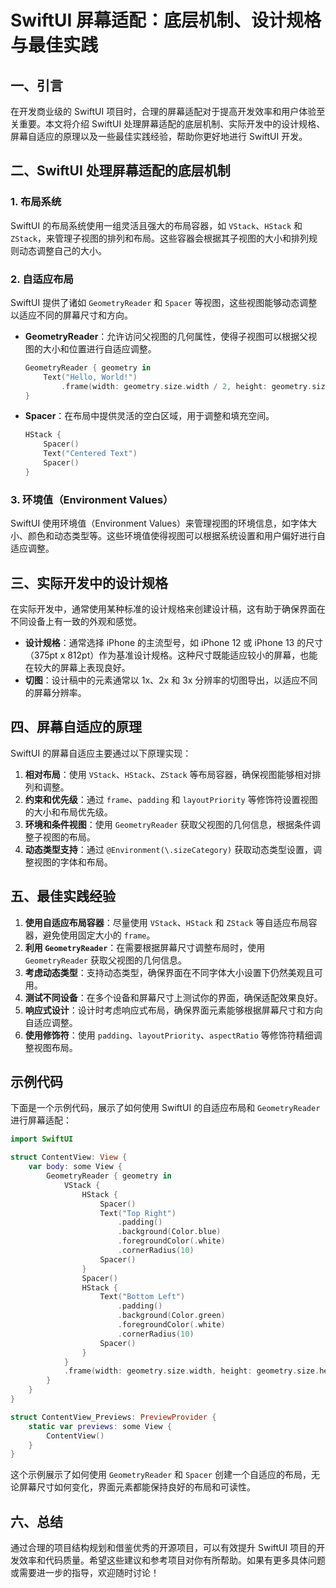 # SwiftUI 屏幕适配：底层机制、设计规格与最佳实践

## 一、引言

在开发商业级的 SwiftUI 项目时，合理的屏幕适配对于提高开发效率和用户体验至关重要。本文将介绍 SwiftUI 处理屏幕适配的底层机制、实际开发中的设计规格、屏幕自适应的原理以及一些最佳实践经验，帮助你更好地进行 SwiftUI 开发。

## 二、SwiftUI 处理屏幕适配的底层机制

### 1. 布局系统

SwiftUI 的布局系统使用一组灵活且强大的布局容器，如 `VStack`、`HStack` 和 `ZStack`，来管理子视图的排列和布局。这些容器会根据其子视图的大小和排列规则动态调整自己的大小。

### 2. 自适应布局

SwiftUI 提供了诸如 `GeometryReader` 和 `Spacer` 等视图，这些视图能够动态调整以适应不同的屏幕尺寸和方向。

- **GeometryReader**：允许访问父视图的几何属性，使得子视图可以根据父视图的大小和位置进行自适应调整。

  ```swift
  GeometryReader { geometry in
      Text("Hello, World!")
          .frame(width: geometry.size.width / 2, height: geometry.size.height / 2)
  }
  ```

- **Spacer**：在布局中提供灵活的空白区域，用于调整和填充空间。

  ```swift
  HStack {
      Spacer()
      Text("Centered Text")
      Spacer()
  }
  ```

### 3. 环境值（Environment Values）

SwiftUI 使用环境值（Environment Values）来管理视图的环境信息，如字体大小、颜色和动态类型等。这些环境值使得视图可以根据系统设置和用户偏好进行自适应调整。

## 三、实际开发中的设计规格

在实际开发中，通常使用某种标准的设计规格来创建设计稿，这有助于确保界面在不同设备上有一致的外观和感觉。

- **设计规格**：通常选择 iPhone 的主流型号，如 iPhone 12 或 iPhone 13 的尺寸（375pt x 812pt）作为基准设计规格。这种尺寸既能适应较小的屏幕，也能在较大的屏幕上表现良好。
- **切图**：设计稿中的元素通常以 1x、2x 和 3x 分辨率的切图导出，以适应不同的屏幕分辨率。

## 四、屏幕自适应的原理

SwiftUI 的屏幕自适应主要通过以下原理实现：

1. **相对布局**：使用 `VStack`、`HStack`、`ZStack` 等布局容器，确保视图能够相对排列和调整。
2. **约束和优先级**：通过 `frame`、`padding` 和 `layoutPriority` 等修饰符设置视图的大小和布局优先级。
3. **环境和条件视图**：使用 `GeometryReader` 获取父视图的几何信息，根据条件调整子视图的布局。
4. **动态类型支持**：通过 `@Environment(\.sizeCategory)` 获取动态类型设置，调整视图的字体和布局。

## 五、最佳实践经验

1. **使用自适应布局容器**：尽量使用 `VStack`、`HStack` 和 `ZStack` 等自适应布局容器，避免使用固定大小的 `frame`。
2. **利用 `GeometryReader`**：在需要根据屏幕尺寸调整布局时，使用 `GeometryReader` 获取父视图的几何信息。
3. **考虑动态类型**：支持动态类型，确保界面在不同字体大小设置下仍然美观且可用。
4. **测试不同设备**：在多个设备和屏幕尺寸上测试你的界面，确保适配效果良好。
5. **响应式设计**：设计时考虑响应式布局，确保界面元素能够根据屏幕尺寸和方向自适应调整。
6. **使用修饰符**：使用 `padding`、`layoutPriority`、`aspectRatio` 等修饰符精细调整视图布局。

## 示例代码

下面是一个示例代码，展示了如何使用 SwiftUI 的自适应布局和 `GeometryReader` 进行屏幕适配：

```swift
import SwiftUI

struct ContentView: View {
    var body: some View {
        GeometryReader { geometry in
            VStack {
                HStack {
                    Spacer()
                    Text("Top Right")
                        .padding()
                        .background(Color.blue)
                        .foregroundColor(.white)
                        .cornerRadius(10)
                    Spacer()
                }
                Spacer()
                HStack {
                    Text("Bottom Left")
                        .padding()
                        .background(Color.green)
                        .foregroundColor(.white)
                        .cornerRadius(10)
                    Spacer()
                }
            }
            .frame(width: geometry.size.width, height: geometry.size.height)
        }
    }
}

struct ContentView_Previews: PreviewProvider {
    static var previews: some View {
        ContentView()
    }
}
```

这个示例展示了如何使用 `GeometryReader` 和 `Spacer` 创建一个自适应的布局，无论屏幕尺寸如何变化，界面元素都能保持良好的布局和可读性。

## 六、总结

通过合理的项目结构规划和借鉴优秀的开源项目，可以有效提升 SwiftUI 项目的开发效率和代码质量。希望这些建议和参考项目对你有所帮助。如果有更多具体问题或需要进一步的指导，欢迎随时讨论！
